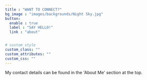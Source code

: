 ```yaml
---
title : "WANT TO CONNECT?"
bg_image : "images/backgrounds/Night Sky.jpg"
button:
  enable : true
  label : "SAY HELLO!"
  link : "about"


# custom style
custom_class: "" 
custom_attributes: "" 
custom_css: ""
---
```


My contact details can be found in the 'About Me' section at the top.